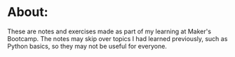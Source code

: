 # About:
These are notes and exercises made as part of my learning at Maker's Bootcamp. The notes may skip over topics I had learned previously, such as Python basics, so they may not be useful for everyone.